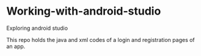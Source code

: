 # Working-with-android-studio
Exploring android studio 

This repo holds the java and xml codes of a login and registration pages of an app.
